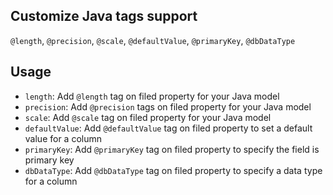 ## Customize Java tags support

`@length`, `@precision`, `@scale`, `@defaultValue`, `@primaryKey`, `@dbDataType`

## Usage

- `length`: Add `@length` tag on filed property for your Java model
- `precision`: Add `@precision` tags on filed property for your Java model
- `scale`: Add `@scale` tag on filed property for your Java model
- `defaultValue`: Add `@defaultValue` tag on filed property to set a default value for a column
- `primaryKey`: Add `@primaryKey` tag on filed property to specify the field is primary key
- `dbDataType`: Add `@dbDataType` tag on filed property to specify a data type for a column
